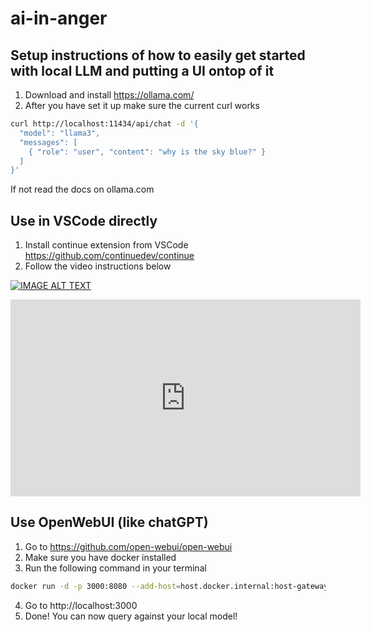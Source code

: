 # ai-in-anger

## Setup instructions of how to easily get started with local LLM and putting a UI ontop of it

1. Download and install https://ollama.com/
2. After you have set it up make sure the current curl works

```sh
curl http://localhost:11434/api/chat -d '{
  "model": "llama3",
  "messages": [
    { "role": "user", "content": "why is the sky blue?" }
  ]
}'
```

If not read the docs on ollama.com

## Use in VSCode directly

1. Install continue extension from VSCode https://github.com/continuedev/continue
2. Follow the video instructions below

[![IMAGE ALT TEXT](http://img.youtube.com/vi/_mcv_rcC0mk/0.jpg)](http://www.youtube.com/watch?v=_mcv_rcC0mk "Setup continue against LLM")

<iframe width="560" height="315" src="https://www.youtube.com/embed/_mcv_rcC0mk?si=PUP6VZut1X3HADZ5" title="YouTube video player" frameborder="0" allow="accelerometer; autoplay; clipboard-write; encrypted-media; gyroscope; picture-in-picture; web-share" referrerpolicy="strict-origin-when-cross-origin" allowfullscreen></iframe>


## Use OpenWebUI (like chatGPT)

1. Go to https://github.com/open-webui/open-webui
2. Make sure you have docker installed
3. Run the following command in your terminal

```sh
docker run -d -p 3000:8080 --add-host=host.docker.internal:host-gateway -v open-webui:/app/backend/data --name open-webui --restart always ghcr.io/open-webui/open-webui:main
```

4. Go to http://localhost:3000
5. Done! You can now query against your local model!
